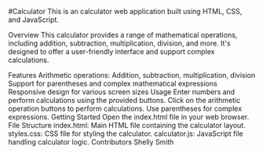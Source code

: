 #Calculator
This is an calculator web application built using HTML, CSS, and JavaScript.

Overview
This calculator provides a range of mathematical operations, including addition, subtraction, multiplication, division, and more. It's designed to offer a user-friendly interface and support complex calculations.

Features
Arithmetic operations: Addition, subtraction, multiplication, division
Support for parentheses and complex mathematical expressions
Responsive design for various screen sizes
Usage
Enter numbers and perform calculations using the provided buttons.
Click on the arithmetic operation buttons to perform calculations.
Use parentheses for complex expressions.
Getting Started
Open the index.html file in your web browser.
File Structure
index.html: Main HTML file containing the calculator layout.
styles.css: CSS file for styling the calculator.
calculator.js: JavaScript file handling calculator logic.
Contributors
Shelly Smith


